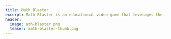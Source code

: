 ```yaml
---
title: Math Blaster
excerpt: Math Blaster is an educational video game that leverages the familiar and popular game-play of the shoot them up category, by replacing shooting with math drills.
header:
  image: ath-blaster.png
  teaser: math-blaster-thumb.png
---
```

